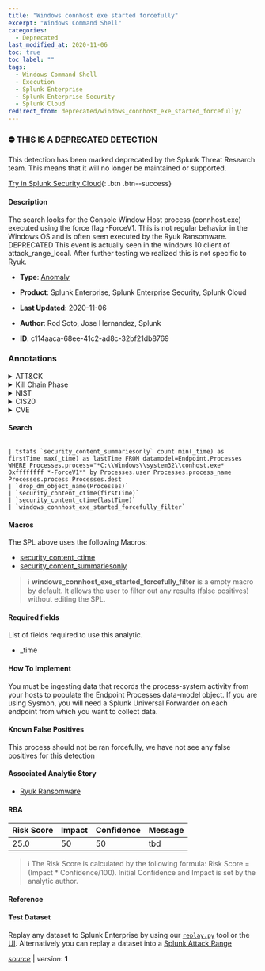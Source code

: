 ```yaml
---
title: "Windows connhost exe started forcefully"
excerpt: "Windows Command Shell"
categories:
  - Deprecated
last_modified_at: 2020-11-06
toc: true
toc_label: ""
tags:
  - Windows Command Shell
  - Execution
  - Splunk Enterprise
  - Splunk Enterprise Security
  - Splunk Cloud
redirect_from: deprecated/windows_connhost_exe_started_forcefully/
---
```



### :no_entry: THIS IS A DEPRECATED DETECTION
This detection has been marked deprecated by the Splunk Threat Research team. This means that it will no longer be maintained or supported. 


[Try in Splunk Security Cloud](https://www.splunk.com/en_us/cyber-security.html){: .btn .btn--success}

#### Description

The search looks for the Console Window Host process (connhost.exe) executed using the force flag -ForceV1. This is not regular behavior in the Windows OS and is often seen executed by the Ryuk Ransomware. DEPRECATED This event is actually seen in the windows 10 client of attack_range_local. After further testing we realized this is not specific to Ryuk. 

- **Type**: [Anomaly](https://github.com/splunk/security_content/wiki/Detection-Analytic-Types)
- **Product**: Splunk Enterprise, Splunk Enterprise Security, Splunk Cloud

- **Last Updated**: 2020-11-06
- **Author**: Rod Soto, Jose Hernandez, Splunk
- **ID**: c114aaca-68ee-41c2-ad8c-32bf21db8769

### Annotations
<details>
  <summary>ATT&CK</summary>

<div markdown="1">

#### [ATT&CK](https://attack.mitre.org/)

| ID          | Technique   | Tactic         |
| ----------- | ----------- |--------------- |
| [T1059.003](https://attack.mitre.org/techniques/T1059/003/) | Windows Command Shell | Execution |

</div>
</details>


<details>
  <summary>Kill Chain Phase</summary>

<div markdown="1">

* Delivery


</div>
</details>


<details>
  <summary>NIST</summary>

<div markdown="1">

* PR.PT
* DE.CM



</div>
</details>

<details>
  <summary>CIS20</summary>

<div markdown="1">

* CIS 8



</div>
</details>

<details>
  <summary>CVE</summary>

<div markdown="1">


</div>
</details>


#### Search

```

| tstats `security_content_summariesonly` count min(_time) as firstTime max(_time) as lastTime FROM datamodel=Endpoint.Processes WHERE Processes.process="*C:\\Windows\\system32\\conhost.exe* 0xffffffff *-ForceV1*" by Processes.user Processes.process_name Processes.process Processes.dest 
| `drop_dm_object_name(Processes)` 
| `security_content_ctime(firstTime)`
| `security_content_ctime(lastTime)` 
| `windows_connhost_exe_started_forcefully_filter`
```

#### Macros
The SPL above uses the following Macros:
* [security_content_ctime](https://github.com/splunk/security_content/blob/develop/macros/security_content_ctime.yml)
* [security_content_summariesonly](https://github.com/splunk/security_content/blob/develop/macros/security_content_summariesonly.yml)

> :information_source:
> **windows_connhost_exe_started_forcefully_filter** is a empty macro by default. It allows the user to filter out any results (false positives) without editing the SPL.



#### Required fields
List of fields required to use this analytic.
* _time



#### How To Implement
You must be ingesting data that records the process-system activity from your hosts to populate the Endpoint Processes data-model object. If you are using Sysmon, you will need a Splunk Universal Forwarder on each endpoint from which you want to collect data.
#### Known False Positives
This process should not be ran forcefully, we have not see any false positives for this detection

#### Associated Analytic Story
* [Ryuk Ransomware](/stories/ryuk_ransomware)




#### RBA

| Risk Score  | Impact      | Confidence   | Message      |
| ----------- | ----------- |--------------|--------------|
| 25.0 | 50 | 50 | tbd |


> :information_source:
> The Risk Score is calculated by the following formula: Risk Score = (Impact * Confidence/100). Initial Confidence and Impact is set by the analytic author.


#### Reference


#### Test Dataset
Replay any dataset to Splunk Enterprise by using our [`replay.py`](https://github.com/splunk/attack_data#using-replaypy) tool or the [UI](https://github.com/splunk/attack_data#using-ui).
Alternatively you can replay a dataset into a [Splunk Attack Range](https://github.com/splunk/attack_range#replay-dumps-into-attack-range-splunk-server)




[*source*](https://github.com/splunk/security_content/tree/develop/detections/deprecated/windows_connhost_exe_started_forcefully.yml) \| *version*: **1**